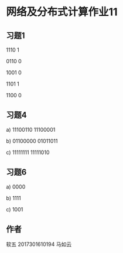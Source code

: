 # 网络及分布式计算作业11



## 习题1

1110 1

0110 0

1001 0

1101 1

1100 0




## 习题4

a) 11100110 11100001

b) 01100000 01011011

c) 11111111 11111010




## 习题6

a) 0000

b) 1111

c) 1001


## 作者

软五 2017301610194 马如云
